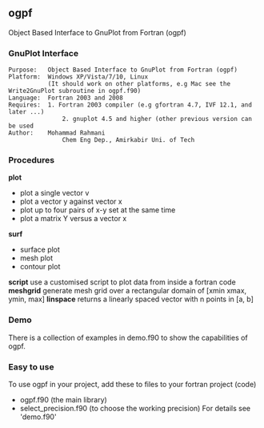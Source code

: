 ## ogpf
Object Based Interface to GnuPlot from Fortran (ogpf)

### GnuPlot Interface

	Purpose:   Object Based Interface to GnuPlot from Fortran (ogpf)
	Platform:  Windows XP/Vista/7/10, Linux
			   (It should work on other platforms, e.g Mac see the Write2GnuPlot subroutine in ogpf.f90)
	Language:  Fortran 2003 and 2008
	Requires:  1. Fortran 2003 compiler (e.g gfortran 4.7, IVF 12.1, and later ...)
			       2. gnuplot 4.5 and higher (other previous version can be used
	Author:    Mohammad Rahmani
			       Chem Eng Dep., Amirkabir Uni. of Tech

### Procedures
**plot**

* plot a single vector v
* plot a vector y against vector x
* plot up to four pairs of x-y set at the same time
* plot a matrix Y versus a vector x

**surf**

* surface plot
* mesh plot
* contour plot

**script**
 use a customised script to plot data from inside a fortran code
**meshgrid**
 generate mesh grid over a rectangular domain of [xmin xmax, ymin, max]
**linspace**
 returns a linearly spaced vector with n points in [a, b]

### Demo
There is a collection of examples in demo.f90 to show the capabilities of ogpf.

### Easy to use
To use ogpf in your project, add these to files to your fortran project (code)
* ogpf.f90 (the main library)
* select_precision.f90 (to choose the working precision)
For details see 'demo.f90'
